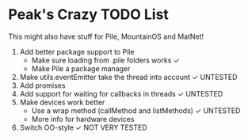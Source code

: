 # Peak's Crazy TODO List
This might also have stuff for Pile, MountainOS and MatNet!

1. Add better package support to Pile
	- Make sure loading from .pile folders works ✓
	- Make Pile a package manager
2. Make utils.eventEmitter take the thread into account ✓ UNTESTED
3. Add promises
4. Add support for waiting for callbacks in threads ✓ UNTESTED
5. Make devices work better
	- Use a wrap method (callMethod and listMethods) ✓ UNTESTED
	- More info for hardware devices
6. Switch OO-style ✓ NOT VERY TESTED